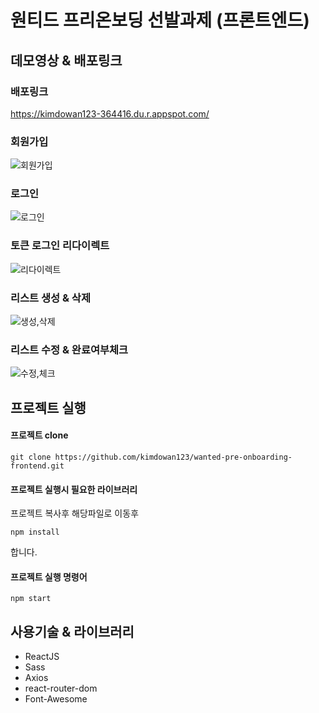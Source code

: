 # 원티드 프리온보딩 선발과제 (프론트엔드)

## 데모영상 & 배포링크 

### 배포링크 
https://kimdowan123-364416.du.r.appspot.com/

### 회원가입
![회원가입](https://user-images.githubusercontent.com/97826223/206983517-ac00e5fb-4d49-4017-91af-73d8decf6efc.gif)  

### 로그인
![로그인](https://user-images.githubusercontent.com/97826223/206984605-0d22cb92-df2f-454b-825c-8abe66969ccb.gif)

### 토큰 로그인 리다이렉트
![리다이렉트](https://user-images.githubusercontent.com/97826223/206985118-a358d96f-25d1-4d6b-93d2-4359100bfcac.gif)

### 리스트 생성 & 삭제
![생성,삭제](https://user-images.githubusercontent.com/97826223/206985835-2754bf69-f11b-44ab-8b41-43ea8e052a19.gif)

### 리스트 수정 & 완료여부체크
![수정,체크](https://user-images.githubusercontent.com/97826223/206986744-83bd9661-b20f-455c-8032-05735aa7267b.gif)

 
## 프로젝트 실행

#### 프로젝트 clone

```
git clone https://github.com/kimdowan123/wanted-pre-onboarding-frontend.git
```

#### 프로젝트 실행시 필요한 라이브러리
프로젝트 복사후 해당파일로 이동후

```
npm install
```
합니다.
#### 프로젝트 실행 명령어
```
npm start
```
## 사용기술 & 라이브러리
- ReactJS
- Sass
- Axios
- react-router-dom
- Font-Awesome


